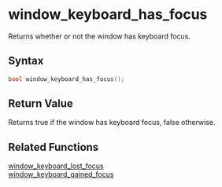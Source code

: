 
# window_keyboard_has_focus

Returns whether or not the window has keyboard focus.

## Syntax

```cpp
bool window_keyboard_has_focus();
```

## Return Value

Returns true if the window has keyboard focus, false otherwise.

## Related Functions

[window_keyboard_lost_focus](https://github.com/RandyGaul/cute_framework/blob/master/docs/window/window_keyboard_gained_focus.md)  
[window_keyboard_gained_focus](https://github.com/RandyGaul/cute_framework/blob/master/docs/window/window_keyboard_gained_focus.md)  

